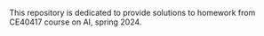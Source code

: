 This repository is dedicated to provide solutions to homework from CE40417 course on AI, spring 2024.
